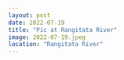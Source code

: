 ```yaml
---
layout: post
date: 2022-07-19
title: "Pic at Rangitata River"
image: 2022-07-19.jpeg
location: "Rangitata River"
---
```




